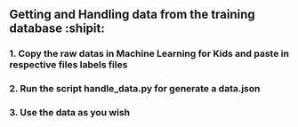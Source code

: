 ##  Getting and Handling data from the training database :shipit:

### 1. Copy the raw datas in Machine Learning for Kids and paste in respective files labels files
### 2. Run the script handle_data.py for generate a data.json
### 3. Use the data as you wish